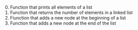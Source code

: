 0. Function that prints all elements of a list
1. Function that returns the number of elements in a linked list
2. Fiunction that adds a new node at the beginning of a list
3. Function that adds a new node at the end of the list
